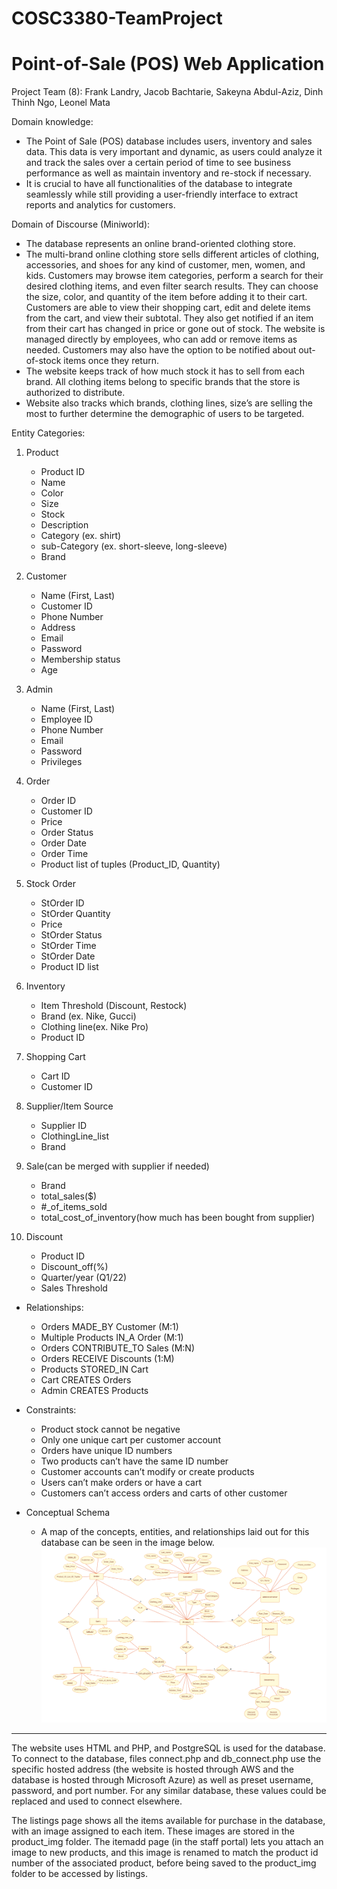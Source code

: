 # COSC3380-TeamProject
# Point-of-Sale (POS) Web Application

Project Team (8): Frank Landry, Jacob Bachtarie, Sakeyna Abdul-Aziz, Dinh Thinh Ngo, Leonel Mata

Domain knowledge:
- The Point of Sale (POS) database includes users, inventory and sales data. This data is very important and dynamic, as users could analyze it and track the sales over a certain period of time to see business performance as well as maintain inventory and re-stock if necessary.
- It is crucial to have all functionalities of the database to integrate seamlessly while still providing a user-friendly interface to extract reports and analytics for customers.

Domain of Discourse (Miniworld):
- The database represents an online brand-oriented clothing store.
- The multi-brand online clothing store sells different articles of clothing, accessories, and shoes for any kind of customer, men, women, and kids. Customers may browse item categories, perform a search for their desired clothing items, and even filter search results. They can choose the size, color, and quantity of the item before adding it to their cart. Customers are able to view their shopping cart, edit and delete items from the cart, and view their subtotal. They also get notified if an item from their cart has changed in price or gone out of stock. The website is managed directly by employees, who can add or remove items as needed. Customers may also have the option to be notified about out-of-stock items once they return.
- The website keeps track of how much stock it has to sell from each brand. All clothing items belong to specific brands that the store is authorized to distribute.
- Website also tracks which brands, clothing lines, size’s are selling the most to further determine the demographic of users to be targeted. 

Entity Categories:
1. Product
    - Product ID
    - Name
    - Color
    - Size
    - Stock
    - Description
    - Category (ex. shirt)
    - sub-Category (ex. short-sleeve, long-sleeve)
    - Brand

2. Customer
    - Name (First, Last)
    - Customer ID
    - Phone Number
    - Address
    - Email
    - Password
    - Membership status
    - Age

3. Admin
    - Name (First, Last)
    - Employee ID
    - Phone Number
    - Email
    - Password
    - Privileges

4. Order
    - Order ID
    - Customer ID
    - Price
    - Order Status
    - Order Date
    - Order Time
    - Product list of tuples (Product_ID, Quantity)

5. Stock Order
    - StOrder ID
    - StOrder Quantity
    - Price
    - StOrder Status
    - StOrder Time
    - StOrder Date
    - Product ID list

6. Inventory
    - Item Threshold (Discount, Restock)
    - Brand (ex. Nike, Gucci)
    - Clothing line(ex. Nike Pro)
    - Product ID

7. Shopping Cart
    - Cart ID
    - Customer ID

8. Supplier/Item Source
    - Supplier ID
    - ClothingLine_list
    - Brand

9. Sale(can be merged with supplier if needed)
    - Brand
    - total_sales($)
    - #_of_items_sold
    - total_cost_of_inventory(how much has been bought from supplier)

10. Discount
    - Product ID
    - Discount_off(%)
    - Quarter/year (Q1/22)
    - Sales Threshold

- Relationships:
    - Orders MADE_BY Customer (M:1)
    - Multiple Products IN_A Order (M:1)
    - Orders CONTRIBUTE_TO Sales (M:N)
    - Orders RECEIVE Discounts (1:M)
    - Products STORED_IN Cart
    - Cart CREATES Orders
    - Admin CREATES Products

- Constraints:
    - Product stock cannot be negative
    - Only one unique cart per customer account
    - Orders have unique ID numbers
    - Two products can’t have the same ID number
    - Customer accounts can’t modify or create products
    - Users can’t make orders or have a cart
    - Customers can’t access orders and carts of other customer

- Conceptual Schema
    - A map of the concepts, entities, and relationships laid out for this database can be seen in the image below.
    ![Screenshot](ERdiagramPicture.png)
   
------------------------------------
The website uses HTML and PHP, and PostgreSQL is used for the database. To connect to the database, files connect.php and db_connect.php use the specific hosted address (the website is hosted through AWS and the database is hosted through Microsoft Azure) as well as preset username, password, and port number. For any similar database, these values could be replaced and used to connect elsewhere. 


The listings page shows all the items available for purchase in the database, with an image assigned to each item. These images are stored in the product_img folder. The itemadd page (in the staff portal) lets you attach an image to new products, and this image is renamed to match the product id number of the associated product, before being saved to the product_img folder to be accessed by listings.
